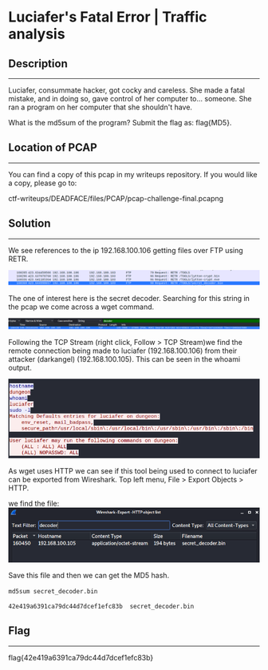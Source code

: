 # Luciafer's Fatal Error | Traffic analysis

## Description
- - -
Luciafer, consummate hacker, got cocky and careless. She made a fatal mistake, and in doing so, gave control of her computer to... someone. She ran a program on her computer that she shouldn't have.

What is the md5sum of the program? Submit the flag as: flag{MD5}.

## Location of PCAP
- - -
You can find a copy of this pcap in my writeups repository. If you would like a copy, please go to:

ctf-writeups/DEADFACE/files/PCAP/pcap-challenge-final.pcapng


## Solution
- - -
We see references to the ip 192.168.100.106 getting files over FTP using RETR.

<img src="../images/secret-decoder.png">

The one of interest here is the secret decoder. Searching for this string in the pcap we come across a wget command. 

<img src="../images/decoder-wget.png">

Following the TCP Stream (right click, Follow > TCP Stream)we find the remote connection being made to luciafer (192.168.100.106) from their attacker (darkangel) (192.168.100.105). This can be seen in the whoami output.

<img src="../images/whoami.png">

 As wget uses HTTP we can see if this tool being used to connect to luciafer can be exported from Wireshark. Top left menu, File > Export Objects > HTTP.

 we find the file:
 <img src="../images/decoder-http.png">

 Save this file and then we can get the MD5 hash.

 `md5sum secret_decoder.bin`
 ```
 42e419a6391ca79dc44d7dcef1efc83b  secret_decoder.bin
 ```

## Flag
- - -
flag{42e419a6391ca79dc44d7dcef1efc83b}